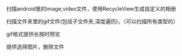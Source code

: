 
扫描android里的image,video文件，使用RecycleView生成自定义的相册

扫描文件夹里的gif文件(包括子文件夹,深度遍历)，（可以扫描所有类型的）

gif格式提供长按时预览

提供选择图片，删除文件

